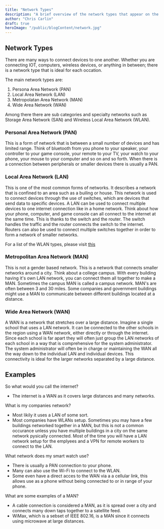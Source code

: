 ```yaml
---
title: "Network Types"
description: "A brief overview of the network types that appear on the A+ certification exam"
author: "Chris Carlin"
draft: true
heroImage: "/public/blogContent/network.jpg"
---
```


## Network Types

There are many ways to connect devices to one another. Whether you are connecting IOT, computers, wireless devices, or anything in between; there is a network type that is ideal for each occation.

The main network types are:
1) Persona Area Network (PAN)
2) Local Area Network (LAN)
3) Metropolatan Area Network (MAN)
4) Wide Area Network (WAN)

Among there there are sub categories and specialty networks such as Storage Area Network (SAN) and Wireless Local Area Network (WLAN).

### Personal Area Network (PAN)
 
This is a form of network that is between a small number of devices and has limited range. Think of bluetooth from you phone to your speaker, your controller to your game console, your remote to your TV, your watch to your phone, your mouse to your computer and so on and so forth. When there is a connection between peripherals or smaller devices there is usually a PAN.

### Local Area Network (LAN)

This is one of the most common forms of networks. It describes a network that is confined to an area such as a builing or house. This network is used to connect devices through the use of switches, which are devices that send data to specific devices. A LAN can be used to connect multiple devices to one internet connection like in a home network. Think about how your phone, computer, and game console can all connect to the internet at the same time. This is thanks to the switch and the router. The switch handles the traffic and the router connects the switch to the internet. Routers can also be used to connect multiple switches together in order to form a network of smaller networks. 

For a list of the WLAN types, please visit [this](../wirelesstypes)

### Metropolitan Area Network (MAN)

This is not a gender based network. This is a network that connects smaller networks around a city. Think about a college campus. With every building having it's own LAN network, you can connect them all together to make a MAN. Sometimes the campus MAN is called a campus network. MAN's are often between 3 and 30 miles. Some companies and government buildings might use a MAN to communicate between different buildings located at a distance. 

### Wide Area Network (WAN)

A WAN is a network that stretches over a large distance. Imagine a single school that uses a LAN network. It can be connected to the other schools in the region using a WAN network, either directly or through the internet. Since each school is far apart they will often just group the LAN networks of each school in a way that is comprehensive for the system administrator. The system administrator will often be in charge or maintaining the WAN all the way down to the individual LAN and individual devices. This connectivity is ideal for the larger networks separated by a large distance.

## Examples

So what would you call the internet? 
- The internet is a WAN as it covers large distances and many networks.

What is my companies network?
- Most likily it uses a LAN of some sort. 
- Most companies have WLANs setup. Sometimes you may have a few buildings networked together in a MAN, but this is not a common occurance unless you have multiple buildings in a city on the same network pysically connected. Most of the time you will have a LAN network setup for the emplyees and a VPN for remote workers to connect to the LAN. 

What network does my smart watch use? 
- There is usually a PAN connection to your phone. 
- Many can also use the Wi-Fi to connect to the WLAN.
- Some even have a direct acces to the WAN via a a cellular link, this allows use as a phone without being connected to or in range of your phone.

What are some examples of a MAN?
- A cable connection is considered a MAN, as it is spread over a city and connects many down taps together to a satellite feed.
- WiMax, which is a sebset of IEEE 802.16, is a MAN since it connects using microwave at large distances.

